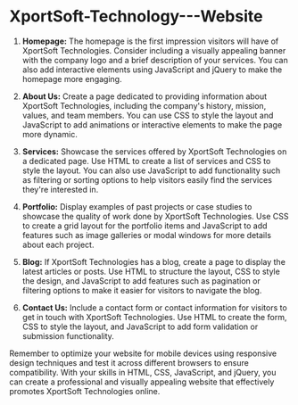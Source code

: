 # XportSoft-Technology---Website


1. **Homepage:** The homepage is the first impression visitors will have of XportSoft Technologies. Consider including a visually appealing banner with the company logo and a brief description of your services. You can also add interactive elements using JavaScript and jQuery to make the homepage more engaging.

2. **About Us:** Create a page dedicated to providing information about XportSoft Technologies, including the company's history, mission, values, and team members. You can use CSS to style the layout and JavaScript to add animations or interactive elements to make the page more dynamic.

3. **Services:** Showcase the services offered by XportSoft Technologies on a dedicated page. Use HTML to create a list of services and CSS to style the layout. You can also use JavaScript to add functionality such as filtering or sorting options to help visitors easily find the services they're interested in.

4. **Portfolio:** Display examples of past projects or case studies to showcase the quality of work done by XportSoft Technologies. Use CSS to create a grid layout for the portfolio items and JavaScript to add features such as image galleries or modal windows for more details about each project.

5. **Blog:** If XportSoft Technologies has a blog, create a page to display the latest articles or posts. Use HTML to structure the layout, CSS to style the design, and JavaScript to add features such as pagination or filtering options to make it easier for visitors to navigate the blog.

6. **Contact Us:** Include a contact form or contact information for visitors to get in touch with XportSoft Technologies. Use HTML to create the form, CSS to style the layout, and JavaScript to add form validation or submission functionality.

Remember to optimize your website for mobile devices using responsive design techniques and test it across different browsers to ensure compatibility. With your skills in HTML, CSS, JavaScript, and jQuery, you can create a professional and visually appealing website that effectively promotes XportSoft Technologies online. 
